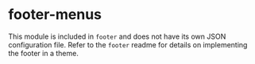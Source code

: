 # footer-menus

This module is included in `footer` and does not have its own JSON configuration file. Refer to the `footer` readme for details on implementing the footer in a theme.